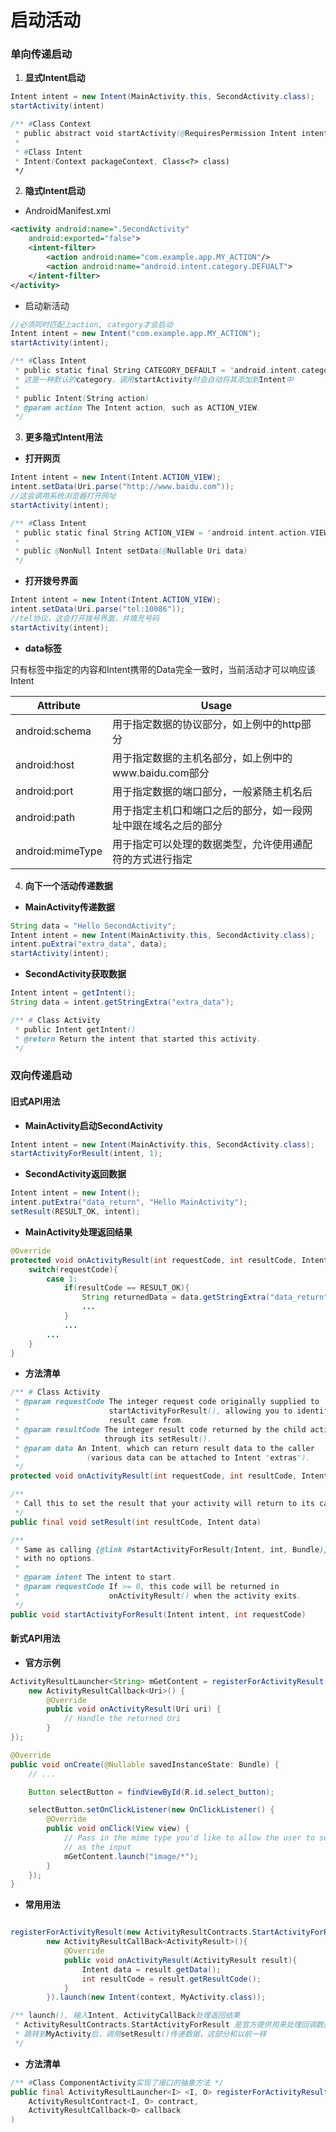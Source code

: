 # 启动活动

### 单向传递启动

1. **显式Intent启动**

```java
Intent intent = new Intent(MainActivity.this, SecondActivity.class);
startActivity(intent)

/** #Class Context
 * public abstract void startActivity(@RequiresPermission Intent intent);
 * 
 * #Class Intent
 * Intent(Context packageContext, Class<?> class)
 */ 
```

2. **隐式Intent启动**

- AndroidManifest.xml

```xml
<activity android:name=".SecondActivity"
    android:exported="false">
    <intent-filter>
        <action android:name="com.example.app.MY_ACTION"/>
        <action android:name="android.intent.category.DEFUALT">
    </intent-filter>
</activity>
```

- 启动新活动

```java
//必须同时匹配上action, category才会启动
Intent intent = new Intent("com.example.app.MY_ACTION");
startActivity(intent);

/** #Class Intent
 * public static final String CATEGORY_DEFAULT = "android.intent.category.DEFAULT";
 * 这是一种默认的category，调用startActivity时会自动将其添加到Intent中
 * 
 * public Intent(String action)
 * @param action The Intent action, such as ACTION_VIEW.
 */ 
```

3. **更多隐式Intent用法**

- **打开网页**

```java
Intent intent = new Intent(Intent.ACTION_VIEW);
intent.setData(Uri.parse("http://www.baidu.com"));
//这会调用系统浏览器打开网址
startActivity(intent);

/** #Class Intent
 * public static final String ACTION_VIEW = "android.intent.action.VIEW";
 * 
 * public @NonNull Intent setData(@Nullable Uri data)
 */ 
```
- **打开拨号界面**
  
```java
Intent intent = new Intent(Intent.ACTION_VIEW);
intent.setData(Uri.parse("tel:10086"));
//tel协议，这会打开拨号界面，并填充号码
startActivity(intent);
```

- **data标签**

只有<data>标签中指定的内容和Intent携带的Data完全一致时，当前活动才可以响应该Intent

|Attribute|Usage|
|-|-|
|android:schema|用于指定数据的协议部分，如上例中的http部分|
|android:host|用于指定数据的主机名部分，如上例中的www.baidu.com部分|
|android:port|用于指定数据的端口部分，一般紧随主机名后|
|android:path|用于指定主机口和端口之后的部分，如一段网址中跟在域名之后的部分|
|android:mimeType|用于指定可以处理的数据类型，允许使用通配符的方式进行指定|

4. **向下一个活动传递数据**

- **MainActivity传递数据**

```java
String data = "Hello SecondActivity";
Intent intent = new Intent(MainActivity.this, SecondActivity.class);
intent.puExtra("extra_data", data);
startActivity(intent);
```

- **SecondActivity获取数据**

```java
Intent intent = getIntent();
String data = intent.getStringExtra("extra_data");

/** # Class Activity
 * public Intent getIntent()
 * @return Return the intent that started this activity.
 */
```

### 双向传递启动

#### **旧式API用法**

- **MainActivity启动SecondActivity**

```java
Intent intent = new Intent(MainActivity.this, SecondActivity.class);
startActivityForResult(intent, 1);
```

- **SecondActivity返回数据**

```java
Intent intent = new Intent();
intent.putExtra("data_return", "Hello MainActivity");
setResult(RESULT_OK, intent);
```

- **MainActivity处理返回结果**

```java
@Override
protected void onActivityResult(int requestCode, int resultCode, Intent data){
    switch(requestCode){
        case 1:
            if(resultCode == RESULT_OK){
                String returnedData = data.getStringExtra("data_return");
                ...
            }
            ...
        ...
    }
}
```

- **方法清单**

```java
/** # Class Activity
 * @param requestCode The integer request code originally supplied to
 *                    startActivityForResult(), allowing you to identify who this
 *                    result came from.
 * @param resultCode The integer result code returned by the child activity
 *                   through its setResult().
 * @param data An Intent, which can return result data to the caller
 *               (various data can be attached to Intent "extras").
 */
protected void onActivityResult(int requestCode, int resultCode, Intent data)
```

```java
/**
 * Call this to set the result that your activity will return to its caller.
 */ 
public final void setResult(int resultCode, Intent data)
```

```java
/**
 * Same as calling {@link #startActivityForResult(Intent, int, Bundle)}
 * with no options.
 *
 * @param intent The intent to start.
 * @param requestCode If >= 0, this code will be returned in
 *                    onActivityResult() when the activity exits.
 */
public void startActivityForResult(Intent intent, int requestCode)
```

#### 新式API用法

- **官方示例**

```java
ActivityResultLauncher<String> mGetContent = registerForActivityResult(new GetContent(),
    new ActivityResultCallback<Uri>() {
        @Override
        public void onActivityResult(Uri uri) {
            // Handle the returned Uri
        }
});

@Override
public void onCreate(@Nullable savedInstanceState: Bundle) {
    // ...

    Button selectButton = findViewById(R.id.select_button);

    selectButton.setOnClickListener(new OnClickListener() {
        @Override
        public void onClick(View view) {
            // Pass in the mime type you'd like to allow the user to select
            // as the input
            mGetContent.launch("image/*");
        }
    });
}
```

- **常用用法**

```java

registerForActivityResult(new ActivityResultContracts.StartActivityForResult()
        new ActivityResultCallBack<ActivityResult>(){
            @Override
            public void onActivityResult(ActivityResult result){
                Intent data = result.getData();
                int resultCode = result.getResultCode();
            }
        }).launch(new Intent(context, MyActivity.class));

/** launch(), 输入Intent, ActivityCallBack处理返回结果
 * ActivityResultContracts.StartActivityForResult 是官方提供用来处理回调数据的
 * 跳转到MyActivity后，调用setResult()传递数据，这部分和以前一样
 */
```

- **方法清单**

```java
/** #Class ComponentActivity实现了接口的抽象方法 */
public final ActivityResultLauncher<I> <I, O> registerForActivityResult(
    ActivityResultContract<I, O> contract,
    ActivityResultCallback<O> callback
)
```